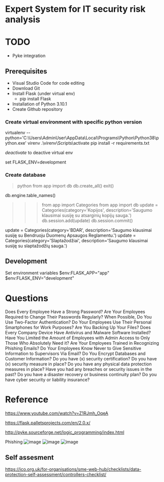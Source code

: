 ﻿# Expert System for IT security risk analysis

# TODO
- Pyke integration
<!-- Removed! Admin role and view-->
<!-- - Link without login -->
<!-- - Mandatory fields for input -->
<!-- - Link to Edit page -->
<!-- - Choose category -->
<!-- - Gather answers -->
<!-- - Questionaire page -->
<!-- - Report page -->

 <!-- login page -->

## Prerequisites
- Visual Studio Code for code editing
- Download Git
- Install Flask (under virtual env)
	- pip install Flask
- Installation of Python 3.10.1
- Create Github repository

### Create virtual environment with specific python version
virtualenv --python='C:\Users\AdminUser\AppData\Local\Programs\Python\Python38\python.exe' virenv
.\virenv\Scripts\activate
 pip install -r requirements.txt

 *deactivate* to deactive virtual env

 set FLASK_ENV=development

### Create database
> python
> from app import db
> db.create_all()
> exit()

<!-- list tables name -->
db.engine.table_names()

<!-- Insert New Category -->
>>> from app import Categories
>>> from app import db
>>> update = Categories(category='Kopijos', description='Saugumo klausimai susiję su atsarginių kopijų sauga.')
>>> db.session.add(update)
>>> db.session.commit()

update = Categories(category='BDAR', description='Saugumo klausimai susiję su Bendruoju Duomenų Apsaugos Reglamentu.')
update = Categories(category='Slaptažodžiai', description='Saugumo klausimai susiję su slaptažodžių sauga.')

## Development
Set environment variables 
 $env:FLASK_APP="app"
 $env:FLASK_ENV="development"

# Questions
Does Every Employee Have a Strong Password?
Are Your Employees Required to Change Their Passwords Regularly?
When Possible, Do You Use Two-Factor Authentication?
Do Your Employees Use Their Personal Smartphones for Work Purposes?
Are You Backing Up Your Files?
Does Every Company Device Have Antivirus and Malware Software Installed?
Have You Limited the Amount of Employees with Admin Access to Only Those Who Absolutely Need it?
Are Your Employees Trained in Recognizing Phishing Emails?
Do Your Employees Know Never to Give Sensitive Information to Supervisors Via Email?
Do You Encrypt Databases and Customer Information?
Do you have (x) security certification?
Do you have (x) security measure in place?
Do you have any physical data protection measures in place?
Have you had any breaches or security issues in the past?
Do you have a disaster recovery or business continuity plan?
Do you have cyber security or liability insurance?


# Reference
https://www.youtube.com/watch?v=Z1RJmh_OqeA

https://flask.palletsprojects.com/en/2.0.x/

http://pyke.sourceforge.net/logic_programming/index.html

Phishing
![image](https://user-images.githubusercontent.com/80095026/160441105-e2632e69-e64b-48c4-9841-014b46acb3ba.png)
![image](https://user-images.githubusercontent.com/80095026/160442547-3b1cf7c8-7253-4565-9366-5497ee770b42.png)
![image](https://user-images.githubusercontent.com/80095026/160441412-597da583-079d-49ff-b526-670416b57a52.png)



## Self assesment
https://ico.org.uk/for-organisations/sme-web-hub/checklists/data-protection-self-assessment/controllers-checklist/

